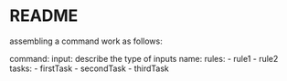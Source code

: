 # README

assembling a command work as follows:

command:
    input: describe the type of inputs
    name:
    rules:
      - rule1
      - rule2
    tasks:
      - firstTask
      - secondTask
      - thirdTask
